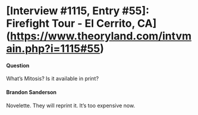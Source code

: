 # [Interview #1115, Entry #55]: Firefight Tour - El Cerrito, CA](https://www.theoryland.com/intvmain.php?i=1115#55)

#### Question

What’s Mitosis? Is it available in print?

#### Brandon Sanderson

Novelette. They will reprint it. It’s too expensive now.

